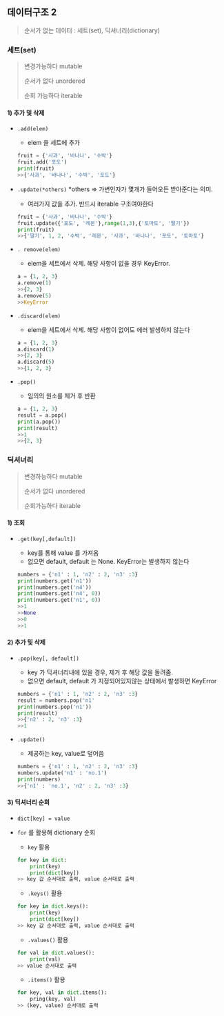 ## 데이터구조 2

> 순서가 없는 데이터  : 세트(set), 딕셔너리(dictionary)



### 세트(set)

> 변경가능하다 mutable
>
> 순서가 없다 unordered
>
> 순회 가능하다 iterable



#### 1) 추가 및 삭제

- `.add(elem)`

  -  elem 을 세트에 추가

  ```python
  fruit = {'사과', '바나나', '수박'}
  fruit.add('포도')
  print(fruit)
  >>{'사과', '바나나', '수박', '포도'}
  ```

- `.update(*others)` *others => 가변인자가 몇개가 들어오든 받아준다는 의미.

  - 여러가지 값을 추가. 반드시 iterable 구조여야한다

  ```python
  fruit = {'사과', '바나나', '수박'}
  fruit.update({'포도', '레몬'},range(1,3),{'토마토', '딸기'})
  print(fruit)
  >>{'딸기', 1, 2, '수박', '레몬', '사과', '바나나', '포도', '토마토'}
  ```

- `. remove(elem)`

  -  elem을 세트에서 삭제. 해당 사항이 없을 경우 KeyError.

  ``` python
  a = {1, 2, 3}
  a.remove(1)
  >>{2, 3}
  a.remove(5)
  >>KeyError
  ```

- `.discard(elem)`

  - elem을 세트에서 삭제. 해당 사항이 없어도 에러 발생하지 않는다

  ```python
  a = {1, 2, 3}
  a.discard(1)
  >>{2, 3}
  a.discard(5)
  >>{1, 2, 3}
  ```

- `.pop()`

  - 임의의 원소를 제거 후 반환

  ```python
  a = {1, 2, 3}
  result = a.pop()
  print(a.pop())
  print(result)
  >>1
  >>{2, 3}
  ```

  

### 딕셔너리

> 변경하능하다 mutable
>
> 순서가 없다 unordered
>
> 순회가능하다 iterable



#### 1) 조회



- `.get(key[,default])`

  - key를 통해 value 를 가져옴
  - 없으면 default, default 는 None. KeyError는 발생하지 않는다

  ```python
  numbers = {'n1' : 1, 'n2' : 2, 'n3' :3}
  print(numbers.get('n1'))
  print(numbers.get('n4'))
  print(numbers.get('n4', 0))
  print(numbers.get('n1', 0))
  >>1
  >>None
  >>0
  >>1
  ```

  

#### 2) 추가 및 삭제

- `.pop(key[, default])`

  - key 가 딕셔너리내에 있을 경우, 제거 후 해당 값을 돌려줌. 
  - 없으면 default, default 가 지정되어있지않는 상태에서 발생하면 KeyError

  ```python
  numbers = {'n1' : 1, 'n2' : 2, 'n3' :3}
  result = numbers.pop('n1'
  print(numbers.pop('n1'))
  print(result)
  >>{'n2' : 2, 'n3' :3}
  >>1
  ```

- `.update()`

  - 제공하는 key, value로 덮어씀

  ```python
  numbers = {'n1' : 1, 'n2' : 2, 'n3' :3}
  numbers.update('n1' : 'no.1')
  print(numbers)
  >>{'n1' : 'no.1', 'n2' : 2, 'n3' :3}
  ```

  

#### 3) 딕셔너리 순회

- `dict[key] = value`

- `for` 를 활용해 dictionary 순회

  - `key` 활용

  ```python
  for key in dict:
      print(key)
      print(dict[key])
  >> key 값 순서대로 출력, value 순서대로 출력
  ```

  - `.keys()` 활용

  ```python
  for key in dict.keys():
      print(key)
      print(dict[key])
  >> key 값 순서대로 출력, value 순서대로 출력
  ```

  - `.values()` 활용

  ```python
  for val in dict.values():
      print(val)
  >> value 순서대로 출력
  ```

  - `.items()` 활용

  ```python
  for key, val in dict.items():
      pring(key, val)
  >> (key, value) 순서대로 출력 
  ```